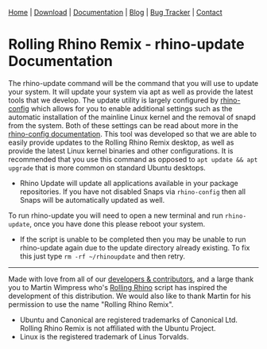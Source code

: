 <head>
  <link rel="shortcut icon" type="image/x-icon" href="https://raw.githubusercontent.com/MrBeeBenson/rrr-site/main/favicon.png" />
</head>

<div id="navigation">

<a href="https://rollingrhinoremix.github.io">Home</a> | <a href="https://rollingrhinoremix.github.io/download">Download</a> | <a href="https://rollingrhinoremix.github.io/docs">Documentation</a> | <a href="https://rollingrhinoremix.github.io/blog">Blog</a> | <a href="https://rollingrhinoremix.github.io/bugs">Bug Tracker</a> | <a href="https://rollingrhinoremix.github.io#contact">Contact</a>

</div>

# Rolling Rhino Remix - rhino-update Documentation

The rhino-update command will be the command that you will use to update your system. It will update your system via apt as well as provide the latest tools that we develop. The update utility is largely configured by [rhino-config](https://rollingrhinoremix.github.io/docs-rhino-config) which allows for you to enable additional settings such as the automatic installation of the mainline Linux kernel and the removal of snapd from the system. Both of these settings can be read about more in the [rhino-config documentation](https://rollingrhinoremix.github.io/docs-rhino-config). This tool was developed so that we are able to easily provide updates to the Rolling Rhino Remix desktop, as well as provide the latest Linux kernel binaries and other configurations. It is recommended that you use this command as opposed to `apt update && apt upgrade` that is more common on standard Ubuntu desktops. 

- Rhino Update will update all applications available in your package repositories. If you have not disabled Snaps via `rhino-config` then all Snaps will be automatically updated as well.

To run rhino-update you will need to open a new terminal and run `rhino-update`, once you have done this please reboot your system. 

- If the script is unable to be completed then you may be unable to run rhino-update again due to the update directory already existing. To fix this just type `rm -rf ~/rhinoupdate` and then retry.

<hr />

Made with love from all of our [developers & contributors](https://rollingrhinoremix.github.io/contributors.txt), and a large thank you to Martin Wimpress who's [Rolling Rhino](https://github.com/wimpysworld/rolling-rhino) script has inspired the development of this distribution. We would also like to thank Martin for his permission to use the name "Rolling Rhino Remix".

- Ubuntu and Canonical are registered trademarks of Canonical Ltd. Rolling Rhino Remix is not affiliated with the Ubuntu Project. 
- Linux is the registered trademark of Linus Torvalds.
